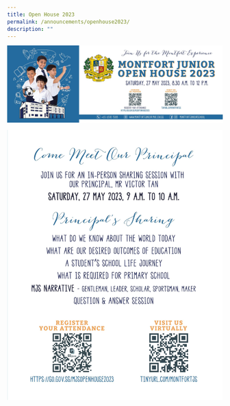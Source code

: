 ```yaml
---
title: Open House 2023
permalink: /announcements/openhouse2023/
description: ""
---
```

![](/images/Open%20House%202023/open%20house%20banner%202023_website.jpeg)

![](/images/Open%20House%202023/principal%20sharing_website.jpeg)